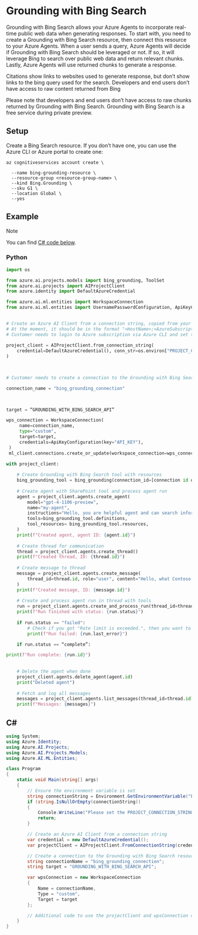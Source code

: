 # Grounding with Bing Search 

Grounding with Bing Search allows your Azure Agents to incorporate real-time public web data when generating responses. To start with, you need to create a Grounding with Bing Search resource, then connect this resource to your Azure Agents. When a user sends a query, Azure Agents will decide if Grounding with Bing Search should be leveraged or not. If so, it will leverage Bing to search over public web data and return relevant chunks. Lastly, Azure Agents will use returned chunks to generate a response.  

Citations show links to websites used to generate response, but don’t show links to the bing query used for the search. Developers and end users don’t have access to raw content returned from Bing 

Please note that developers and end users don’t have access to raw chunks returned by Grounding with Bing Search. Grounding with Bing Search is a free service during private preview. 	 

## Setup  

Create a Bing Search resource. If you don’t have one, you can use the Azure CLI or Azure portal to create one: 

```console
az cognitiveservices account create \ 

  --name bing-grounding-resource \ 
  --resource-group <resource-group-name> \ 
  --kind Bing.Grounding \ 
  --sku G1 \ 
  --location Global \ 
  --yes 
```

## Example 

> [!NOTE]
> You can find [C# code below](#c).

### Python 

```python
import os 

from azure.ai.projects.models import bing_grounding, ToolSet  
from azure.ai.projects import AIProjectClient 
from azure.identity import DefaultAzureCredential 

from azure.ai.ml.entities import WorkspaceConnection 
from azure.ai.ml.entities import UsernamePasswordConfiguration, ApiKeyConfiguration 

 
# Create an Azure AI Client from a connection string, copied from your AI Studio project. 
# At the moment, it should be in the format "<HostName>;<AzureSubscriptionId>;<ResourceGroup>;<HubName>" 
# Customer needs to login to Azure subscription via Azure CLI and set the environment variables 
 
project_client = AIProjectClient.from_connection_string( 
    credential=DefaultAzureCredential(), conn_str=os.environ["PROJECT_CONNECTION_STRING"] 
) 

 

# Customer needs to create a connection to the Grounding with Bing Search resource 

connection_name = "bing_grounding_connection" 

  

target = “GROUNDING_WITH_BING_SEARCH_API” 

wps_connection = WorkspaceConnection( 
     name=connection_name, 
     type="custom", 
     target=target, 
     credentials=ApiKeyConfiguration(key="API_KEY"),     
 ) 
 ml_client.connections.create_or_update(workspace_connection=wps_connection) 

with project_client: 
 
    # Create Grounding with Bing Search tool with resources 
    bing_grounding_tool = bing_grounding(connection_id=[connection id of Grounding with Bing Search resource]) 
 
    # Create agent with SharePoint tool and process agent run 
    agent = project_client.agents.create_agent( 
        model="gpt-4-1106-preview", 
        name="my-agent", 
        instructions="Hello, you are helpful agent and can search information from uploaded files", 
        tools=bing_grounding_tool.definitions, 
        tool_resources= bing_grounding_tool.resources, 
    ) 
    print(f"Created agent, agent ID: {agent.id}") 
 
    # Create thread for communication 
    thread = project_client.agents.create_thread() 
    print(f"Created thread, ID: {thread.id}") 
 
    # Create message to thread 
    message = project_client.agents.create_message( 
        thread_id=thread.id, role="user", content="Hello, what Contoso products do you know?" 
    ) 
    print(f"Created message, ID: {message.id}") 
 
    # Create and process agent run in thread with tools 
    run = project_client.agents.create_and_process_run(thread_id=thread.id, assistant_id=agent.id) 
    print(f"Run finished with status: {run.status}") 
 
    if run.status == "failed": 
        # Check if you got "Rate limit is exceeded.", then you want to get more quota 
        print(f"Run failed: {run.last_error}")  

    if run.status == “complete”: 

print(f"Run complete: {run.id}") 
	 
 
    # Delete the agent when done 
    project_client.agents.delete_agent(agent.id) 
    print("Deleted agent") 
 
    # Fetch and log all messages 
    messages = project_client.agents.list_messages(thread_id=thread.id) 
    print(f"Messages: {messages}") 
```

## C# 

```csharp
using System;
using Azure.Identity;
using Azure.AI.Projects;
using Azure.AI.Projects.Models;
using Azure.AI.ML.Entities;

class Program
{
    static void Main(string[] args)
    {
        // Ensure the environment variable is set
        string connectionString = Environment.GetEnvironmentVariable("PROJECT_CONNECTION_STRING");
        if (string.IsNullOrEmpty(connectionString))
        {
            Console.WriteLine("Please set the PROJECT_CONNECTION_STRING environment variable.");
            return;
        }

        // Create an Azure AI Client from a connection string
        var credential = new DefaultAzureCredential();
        var projectClient = AIProjectClient.FromConnectionString(credential, connectionString);

        // Create a connection to the Grounding with Bing Search resource
        string connectionName = "bing_grounding_connection";
        string target = "GROUNDING_WITH_BING_SEARCH_API";

        var wpsConnection = new WorkspaceConnection
        {
            Name = connectionName,
            Type = "custom",
            Target = target
        };

        // Additional code to use the projectClient and wpsConnection can be added here
    }
}
```
